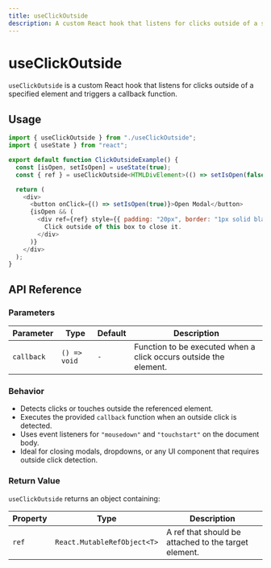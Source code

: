 ```yaml
---
title: useClickOutside
description: A custom React hook that listens for clicks outside of a specified element and triggers a callback function.
---
```


# useClickOutside
`useClickOutside` is a custom React hook that listens for clicks outside of a specified element and triggers a callback function.

## Usage

```javascript
import { useClickOutside } from "./useClickOutside";
import { useState } from "react";

export default function ClickOutsideExample() {
  const [isOpen, setIsOpen] = useState(true);
  const { ref } = useClickOutside<HTMLDivElement>(() => setIsOpen(false));

  return (
    <div>
      <button onClick={() => setIsOpen(true)}>Open Modal</button>
      {isOpen && (
        <div ref={ref} style={{ padding: "20px", border: "1px solid black", width: "200px" }}>
          Click outside of this box to close it.
        </div>
      )}
    </div>
  );
}
```

## API Reference

### Parameters

| Parameter   | Type           | Default | Description |
|------------|---------------|---------|-------------|
| `callback` | `() => void`   | `-`     | Function to be executed when a click occurs outside the element. |

### Behavior

- Detects clicks or touches outside the referenced element.
- Executes the provided `callback` function when an outside click is detected.
- Uses event listeners for `"mousedown"` and `"touchstart"` on the document body.
- Ideal for closing modals, dropdowns, or any UI component that requires outside click detection.

### Return Value

`useClickOutside` returns an object containing:

| Property | Type                          | Description                         |
|----------|------------------------------|-------------------------------------|
| `ref`    | `React.MutableRefObject<T>`  | A ref that should be attached to the target element. |
